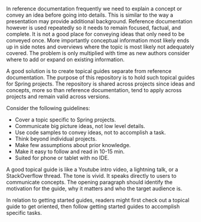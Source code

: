 
In reference documentation frequently we need to explain a concept or
convey an idea before going into details. This is similar to the way
a presentation may provide additional background.
Reference documentation however is used repeatedly so it needs to
remain focused, factual, and complete. It is not a good place for
conveying ideas that only need to be conveyed once. More importantly
conceptual information most likely ends up in side notes and overviews
where the topic is most likely not adequately covered. The problem
is only multiplied with time as new authors consider where to add
or expand on existing information.

A good solution is to create topical guides separate from reference
documentation. The purpose of this repository is to hold such topical
guides for Spring projects. The repository is shared across projects
since ideas and concepts, more so than reference documentation, tend
to apply across projects and remain valid across versions.

Consider the following guidelines:

* Cover a topic specific to Spring projects.
* Communicate big picture ideas, not low level details.
* Use code samples to convey ideas, not to accomplish a task.
* Think beyond individual projects.
* Make few assumptions about prior knowledge.
* Make it easy to follow and read in 10-15 min.
* Suited for phone or tablet with no IDE.

A good topical guide is like a Youtube intro video, a lightning talk,
or a StackOverflow thread. The tone is vivid. It speaks directly to
users to communicate concepts. The opening paragraph should identify
the motivation for the guide, why it matters and who the target
audience is.

In relation to getting started guides, readers might first check out
a topical guide to get oriented, then follow getting started guides
to accomplish specific tasks.


